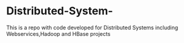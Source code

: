 # Distributed-System-
This is a repo with code developed for Distributed Systems including Webservices,Hadoop and HBase projects 
